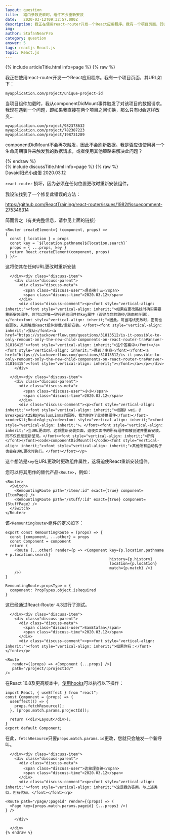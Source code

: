 ```yaml
---
layout: question
title:  路由参数更改时，组件不会重新安装
date:   2020-03-12T09:32:57.000Z
description: 我正在使用react-router开发一个React应用程序。我有一个项目页面，其URL如下：myapplication.com/project/un...
img: 
author: StafanNearPro
category: question
answer: 5
tags: reactjs React.js
topic: React.js
---
```

<div class="article-root">
  <div class="article">
    {% include articleTitle.html info=page %}
    {% raw %}
    <div class="article-content"><p><font style="vertical-align: inherit;"><font style="vertical-align: inherit;">我正在使用react-router开发一个React应用程序。</font><font style="vertical-align: inherit;">我有一个项目页面，其URL如下：</font></font></p>

<pre><code>myapplication.com/project/unique-project-id
</code></pre>

<p><font style="vertical-align: inherit;"><font style="vertical-align: inherit;">当项目组件加载时，我从componentDidMount事件触发了对该项目的数据请求。</font><font style="vertical-align: inherit;">我现在遇到一个问题，即如果我直接在两个项目之间切换，那么只有id会这样改变...</font></font></p>

<pre><code>myapplication.com/project/982378632<font></font>
myapplication.com/project/782387223<font></font>
myapplication.com/project/198731289<font></font>
</code></pre>

<p><font style="vertical-align: inherit;"><font style="vertical-align: inherit;">componentDidMount不会再次触发，因此不会刷新数据。</font><font style="vertical-align: inherit;">我是否应该使用另一个生命周期事件来触发我的数据请求，或者使用其他策略来解决此问题？</font></font></p></div>
    {% endraw %}
  </div>

  <div class="discuss-wrapper">
    {% include discussTitle.html info=page %}
    {% raw %}
    <div class="discuss-item">
        <div class="discuss-parent">
          <div class="discuss-meta">
            <span class="discuss-user">Davaid阳光小卤蛋</span>
            <span class="discuss-time">2020.03.12</span>
          </div>
          <div class="discuss-comment"><p><code>react-router</code><font style="vertical-align: inherit;"><font style="vertical-align: inherit;"> 损坏，因为必须在任何位置更改时重新安装组件。</font></font></p>

<p><font style="vertical-align: inherit;"><font style="vertical-align: inherit;">我设法找到了一个修复此错误的方法：</font></font></p>

<p><a href="https://github.com/ReactTraining/react-router/issues/1982#issuecomment-275346314" rel="nofollow noreferrer"><font style="vertical-align: inherit;"><font style="vertical-align: inherit;">https://github.com/ReactTraining/react-router/issues/1982#issuecomment-275346314</font></font></a></p>

<p><font style="vertical-align: inherit;"><font style="vertical-align: inherit;">简而言之（有关完整信息，请参见上面的链接）</font></font></p>

<pre><code>&lt;Router createElement={ (component, props) =&gt;<font></font>
{<font></font>
  const { location } = props<font></font>
  const key = `${location.pathname}${location.search}`<font></font>
  props = { ...props, key }<font></font>
  return React.createElement(component, props)<font></font>
} }/&gt;<font></font>
</code></pre>

<p><font style="vertical-align: inherit;"><font style="vertical-align: inherit;">这将使其在任何URL更改时重新安装</font></font></p></div>
        </div>
        
      </div><div class="discuss-item">
        <div class="discuss-parent">
          <div class="discuss-meta">
            <span class="discuss-user">理查德十三</span>
            <span class="discuss-time">2020.03.12</span>
          </div>
          <div class="discuss-comment"><p><font style="vertical-align: inherit;"><font style="vertical-align: inherit;">如果在更改路线时确实需要重新安装组件，则可以将唯一键传递给组件的key属性（该键与您的路径/路由相关联）。</font><font style="vertical-align: inherit;">因此，每当路线更改时，密钥也会更改，从而触发React组件卸载/重新安装。</font><font style="vertical-align: inherit;">我从</font><a href="https://stackoverflow.com/questions/31813512/is-it-possible-to-only-remount-only-the-new-child-components-on-react-router-tra#answer-31816415"><font style="vertical-align: inherit;">这个答案中</font></a><font style="vertical-align: inherit;">得到了主意</font></font><a href="https://stackoverflow.com/questions/31813512/is-it-possible-to-only-remount-only-the-new-child-components-on-react-router-tra#answer-31816415"><font style="vertical-align: inherit;"></font></a></p></div>
        </div>
        
      </div><div class="discuss-item">
        <div class="discuss-parent">
          <div class="discuss-meta">
            <span class="discuss-user">小小</span>
            <span class="discuss-time">2020.03.12</span>
          </div>
          <div class="discuss-comment"><p><font style="vertical-align: inherit;"><font style="vertical-align: inherit;">根据@ wei，@ Breakpoint25和@PaulusLimma的回答，我为制作了此替换组件</font></font><code>&lt;Route&gt;</code><font style="vertical-align: inherit;"><font style="vertical-align: inherit;">。</font><font style="vertical-align: inherit;">当URL更改时，这将重新安装页面，迫使页面中的所有组件都被创建并重新安装，而不仅仅是重新呈现。</font><font style="vertical-align: inherit;">所有</font></font><code>componentDidMount()</code><font style="vertical-align: inherit;"><font style="vertical-align: inherit;">其他所有启动钩子也会在URL更改时执行。</font></font></p>

<p><font style="vertical-align: inherit;"><font style="vertical-align: inherit;">这个想法是</font></font><code>key</code><font style="vertical-align: inherit;"><font style="vertical-align: inherit;">在URL更改时</font><font style="vertical-align: inherit;">更改组件</font><font style="vertical-align: inherit;">属性，这将迫使React重新安装组件。</font></font></p>

<p><font style="vertical-align: inherit;"><font style="vertical-align: inherit;">您可以将其用作的替代产品</font></font><code>&lt;Route&gt;</code><font style="vertical-align: inherit;"><font style="vertical-align: inherit;">，例如：</font></font></p>

<pre><code>&lt;Router&gt;<font></font>
  &lt;Switch&gt;<font></font>
    &lt;RemountingRoute path="/item/:id" exact={true} component={ItemPage} /&gt;<font></font>
    &lt;RemountingRoute path="/stuff/:id" exact={true} component={StuffPage} /&gt;<font></font>
  &lt;/Switch&gt;<font></font>
&lt;/Router&gt;<font></font>
</code></pre>

<p><font style="vertical-align: inherit;"><font style="vertical-align: inherit;">该</font></font><code>&lt;RemountingRoute&gt;</code><font style="vertical-align: inherit;"><font style="vertical-align: inherit;">组件的定义如下：</font></font></p>

<pre><code>export const RemountingRoute = (props) =&gt; {<font></font>
  const {component, ...other} = props<font></font>
  const Component = component<font></font>
  return (<font></font>
    &lt;Route {...other} render={p =&gt; &lt;Component key={p.location.pathname + p.location.search}<font></font>
                                              history={p.history}<font></font>
                                              location={p.location}<font></font>
                                              match={p.match} /&gt;}<font></font>
    /&gt;)<font></font>
}<font></font>
<font></font>
RemountingRoute.propsType = {<font></font>
  component: PropTypes.object.isRequired<font></font>
}<font></font>
</code></pre>

<p><font style="vertical-align: inherit;"><font style="vertical-align: inherit;">这已经通过React-Router 4.3进行了测试。</font></font></p></div>
        </div>
        
      </div><div class="discuss-item">
        <div class="discuss-parent">
          <div class="discuss-meta">
            <span class="discuss-user">SamStafan</span>
            <span class="discuss-time">2020.03.12</span>
          </div>
          <div class="discuss-comment"><p><font style="vertical-align: inherit;"><font style="vertical-align: inherit;">如果你有：</font></font></p>

<pre><code>&lt;Route<font></font>
   render={(props) =&gt; &lt;Component {...props} /&gt;}<font></font>
   path="/project/:projectId/"<font></font>
/&gt;<font></font>
</code></pre>

<p><font style="vertical-align: inherit;"><font style="vertical-align: inherit;">在React 16.8及更高版本中，</font></font><a href="https://reactjs.org/docs/hooks-intro.html" rel="noreferrer"><font style="vertical-align: inherit;"><font style="vertical-align: inherit;">使用hooks</font></font></a><font style="vertical-align: inherit;"><font style="vertical-align: inherit;">可以执行以下操作：</font></font></p>

<pre><code>import React, { useEffect } from "react";<font></font>
const Component = (props) =&gt; {<font></font>
  useEffect(() =&gt; {<font></font>
    props.fetchResource();<font></font>
  }, [props.match.params.projectId]);<font></font>
<font></font>
  return (&lt;div&gt;Layout&lt;/div&gt;);<font></font>
}<font></font>
export default Component;<font></font>
</code></pre>

<p><font style="vertical-align: inherit;"><font style="vertical-align: inherit;">在此，</font></font><code>fetchResource</code><font style="vertical-align: inherit;"><font style="vertical-align: inherit;">只要</font></font><code>props.match.params.id</code><font style="vertical-align: inherit;"><font style="vertical-align: inherit;">更改</font><font style="vertical-align: inherit;">，您就只会触发一个新</font><font style="vertical-align: inherit;">呼叫</font><font style="vertical-align: inherit;">。</font></font></p></div>
        </div>
        
      </div><div class="discuss-item">
        <div class="discuss-parent">
          <div class="discuss-meta">
            <span class="discuss-user">达蒙理查德</span>
            <span class="discuss-time">2020.03.12</span>
          </div>
          <div class="discuss-comment"><p><font style="vertical-align: inherit;"><font style="vertical-align: inherit;">这是我的答案，与上述类似，但有代码。</font></font></p>

<pre><code>&lt;Route path="/page/:pageid" render={(props) =&gt; (<font></font>
  &lt;Page key={props.match.params.pageid} {...props} /&gt;)<font></font>
} /&gt;<font></font>
</code></pre></div>
        </div>
        
      </div>
    {% endraw %}
  </div>
<div>
